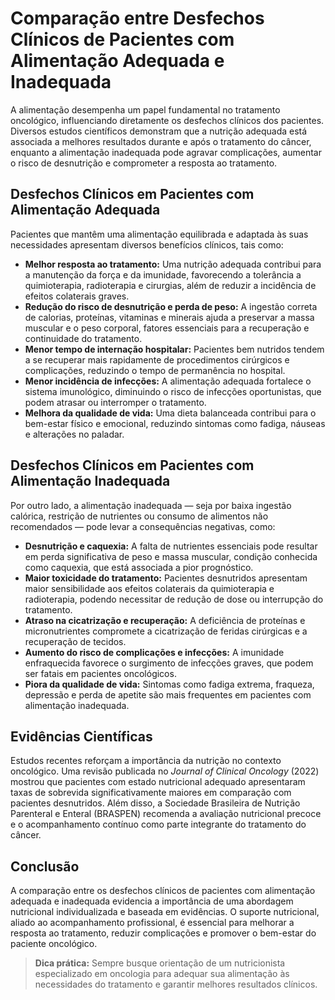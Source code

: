 
# Comparação entre Desfechos Clínicos de Pacientes com Alimentação Adequada e Inadequada

A alimentação desempenha um papel fundamental no tratamento oncológico, influenciando diretamente os desfechos clínicos dos pacientes. Diversos estudos científicos demonstram que a nutrição adequada está associada a melhores resultados durante e após o tratamento do câncer, enquanto a alimentação inadequada pode agravar complicações, aumentar o risco de desnutrição e comprometer a resposta ao tratamento.

## Desfechos Clínicos em Pacientes com Alimentação Adequada

Pacientes que mantêm uma alimentação equilibrada e adaptada às suas necessidades apresentam diversos benefícios clínicos, tais como:

- **Melhor resposta ao tratamento:** Uma nutrição adequada contribui para a manutenção da força e da imunidade, favorecendo a tolerância a quimioterapia, radioterapia e cirurgias, além de reduzir a incidência de efeitos colaterais graves.
- **Redução do risco de desnutrição e perda de peso:** A ingestão correta de calorias, proteínas, vitaminas e minerais ajuda a preservar a massa muscular e o peso corporal, fatores essenciais para a recuperação e continuidade do tratamento.
- **Menor tempo de internação hospitalar:** Pacientes bem nutridos tendem a se recuperar mais rapidamente de procedimentos cirúrgicos e complicações, reduzindo o tempo de permanência no hospital.
- **Menor incidência de infecções:** A alimentação adequada fortalece o sistema imunológico, diminuindo o risco de infecções oportunistas, que podem atrasar ou interromper o tratamento.
- **Melhora da qualidade de vida:** Uma dieta balanceada contribui para o bem-estar físico e emocional, reduzindo sintomas como fadiga, náuseas e alterações no paladar.

## Desfechos Clínicos em Pacientes com Alimentação Inadequada

Por outro lado, a alimentação inadequada — seja por baixa ingestão calórica, restrição de nutrientes ou consumo de alimentos não recomendados — pode levar a consequências negativas, como:

- **Desnutrição e caquexia:** A falta de nutrientes essenciais pode resultar em perda significativa de peso e massa muscular, condição conhecida como caquexia, que está associada a pior prognóstico.
- **Maior toxicidade do tratamento:** Pacientes desnutridos apresentam maior sensibilidade aos efeitos colaterais da quimioterapia e radioterapia, podendo necessitar de redução de dose ou interrupção do tratamento.
- **Atraso na cicatrização e recuperação:** A deficiência de proteínas e micronutrientes compromete a cicatrização de feridas cirúrgicas e a recuperação de tecidos.
- **Aumento do risco de complicações e infecções:** A imunidade enfraquecida favorece o surgimento de infecções graves, que podem ser fatais em pacientes oncológicos.
- **Piora da qualidade de vida:** Sintomas como fadiga extrema, fraqueza, depressão e perda de apetite são mais frequentes em pacientes com alimentação inadequada.

## Evidências Científicas

Estudos recentes reforçam a importância da nutrição no contexto oncológico. Uma revisão publicada no *Journal of Clinical Oncology* (2022) mostrou que pacientes com estado nutricional adequado apresentaram taxas de sobrevida significativamente maiores em comparação com pacientes desnutridos. Além disso, a Sociedade Brasileira de Nutrição Parenteral e Enteral (BRASPEN) recomenda a avaliação nutricional precoce e o acompanhamento contínuo como parte integrante do tratamento do câncer.

## Conclusão

A comparação entre os desfechos clínicos de pacientes com alimentação adequada e inadequada evidencia a importância de uma abordagem nutricional individualizada e baseada em evidências. O suporte nutricional, aliado ao acompanhamento profissional, é essencial para melhorar a resposta ao tratamento, reduzir complicações e promover o bem-estar do paciente oncológico.

> **Dica prática:** Sempre busque orientação de um nutricionista especializado em oncologia para adequar sua alimentação às necessidades do tratamento e garantir melhores resultados clínicos.
```
